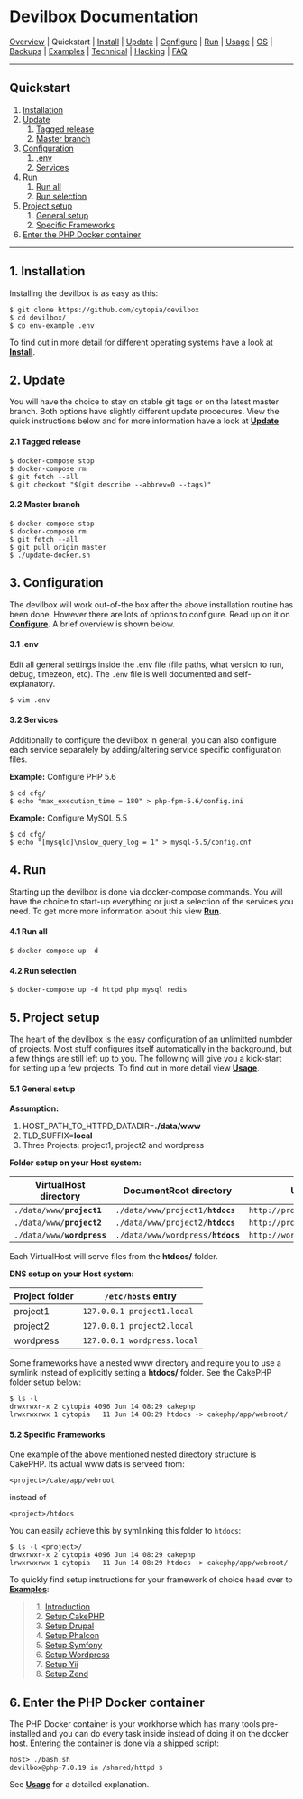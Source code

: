 # Devilbox Documentation

[Overview](README.md) |
Quickstart |
[Install](Install.md) |
[Update](Update.md) |
[Configure](Configure.md) |
[Run](Run.md) |
[Usage](Usage.md) |
[OS](OS.md) |
[Backups](Backups.md) |
[Examples](Examples.md) |
[Technical](Technical.md) |
[Hacking](Hacking.md) |
[FAQ](FAQ.md)

---

## Quickstart

1. [Installation](#1-installation)
2. [Update](#2-update)
    1. [Tagged release](#21-tagged-release)
    2. [Master branch](#22-master-branch)
3. [Configuration](#3-configuration)
    1. [.env](#31-env)
    2. [Services](#32-services)
4. [Run](#4-run)
    1. [Run all](#41-run-all)
    2. [Run selection](#42-run-selection)
5. [Project setup](#5-project-setup)
    1. [General setup](#51-general-setup)
    2. [Specific Frameworks](#52-specific-frameworks)
6. [Enter the PHP Docker container](#6-enter-the-php-docker-container)

---

## 1. Installation

Installing the devilbox is as easy as this:

```shell
$ git clone https://github.com/cytopia/devilbox
$ cd devilbox/
$ cp env-example .env
```

To find out in more detail for different operating systems have a look at **[Install](Install.md)**.

## 2. Update

You will have the choice to stay on stable git tags or on the latest master branch. Both options have slightly different update procedures. View the quick instructions below and for more information have a look at **[Update](Update.md)**

#### 2.1 Tagged release

```shell
$ docker-compose stop
$ docker-compose rm
$ git fetch --all
$ git checkout "$(git describe --abbrev=0 --tags)"
```

#### 2.2 Master branch

```shell
$ docker-compose stop
$ docker-compose rm
$ git fetch --all
$ git pull origin master
$ ./update-docker.sh
```


## 3. Configuration

The devilbox will work out-of-the box after the above installation routine has been done. However there are lots of options to configure. Read up on it on **[Configure](Configure.md)**. A brief overview is shown below.

#### 3.1 .env

Edit all general settings inside the .env file (file paths, what version to run, debug, timezeon, etc). The `.env` file is well documented and self-explanatory.

```shell
$ vim .env
```

#### 3.2 Services

Additionally to configure the devilbox in general, you can also configure each service separately by adding/altering service specific configuration files.

**Example:** Configure PHP 5.6
```shell
$ cd cfg/
$ echo "max_execution_time = 180" > php-fpm-5.6/config.ini
```

**Example:** Configure MySQL 5.5
```shell
$ cd cfg/
$ echo "[mysqld]\nslow_query_log = 1" > mysql-5.5/config.cnf
```


## 4. Run

Starting up the devilbox is done via docker-compose commands. You will have the choice to start-up everything or just a selection of the services you need. To get more more information about this view **[Run](Run.md)**.

#### 4.1 Run all

```shell
$ docker-compose up -d
```

#### 4.2 Run selection

```shell
$ docker-compose up -d httpd php mysql redis
```


## 5. Project setup

The heart of the devilbox is the easy configuration of an unlimitted numbder of projects. Most stuff configures itself automatically in the background, but a few things are still left up to you. The following will give you a kick-start for setting up a few projects. To find out in more detail view **[Usage](Usage.md)**.

#### 5.1 General setup

**Assumption:**

1. HOST_PATH_TO_HTTPD_DATADIR=**./data/www**
2. TLD_SUFFIX=**local**
3. Three Projects: project1, project2 and wordpress

**Folder setup on your Host system:**

| VirtualHost directory | DocumentRoot directory      | URL                    |
|-----------------------|-----------------------------|------------------------|
| <code>./data/www/<b>project1</b></code> | <code>./data/www/project1/<b>htdocs</b></code> | `http://project1.local`  |
| <code>./data/www/<b>project2</b></code> | <code>./data/www/project2/<b>htdocs</b></code>  | `http://project2.local`  |
| <code>./data/www/<b>wordpress</b></code>| <code>./data/www/wordpress/<b>htdocs</b></code> | `http://wordpress.local` |

Each VirtualHost will serve files from the **htdocs/** folder.

**DNS setup on your Host system:**

| Project folder | `/etc/hosts` entry         |
|----------------|----------------------------|
| project1       | `127.0.0.1 project1.local` |
| project2       | `127.0.0.1 project2.local` |
| wordpress      | `127.0.0.1 wordpress.local`|

Some frameworks have a nested www directory and require you to use a symlink instead of explicitly setting a **htdocs/** folder. See the CakePHP folder setup below:

```shell
$ ls -l
drwxrwxr-x 2 cytopia 4096 Jun 14 08:29 cakephp
lrwxrwxrwx 1 cytopia   11 Jun 14 08:29 htdocs -> cakephp/app/webroot/
```

#### 5.2 Specific Frameworks

One example of the above mentioned nested directory structure is CakePHP. Its actual www dats is serveed from:

```shell
<project>/cake/app/webroot
```

instead of
```shell
<project>/htdocs
```

You can easily achieve this by symlinking this folder to `htdocs`:

```shell
$ ls -l <project>/
drwxrwxr-x 2 cytopia 4096 Jun 14 08:29 cakephp
lrwxrwxrwx 1 cytopia   11 Jun 14 08:29 htdocs -> cakephp/app/webroot/
```

To quickly find setup instructions for your framework of choice head over to **[Examples](Examples.md)**:

> 1. [Introduction](Examples.md#1-introduction)
> 2. [Setup CakePHP](Examples.md#2-setup-cakephp)
> 3. [Setup Drupal](Examples.md#3-setup-drupal)
> 4. [Setup Phalcon](Examples.md#4-setup-phalcon)
> 5. [Setup Symfony](Examples.md#5-setup-symfony)
> 6. [Setup Wordpress](Examples.md#6-setup-wordpress)
> 7. [Setup Yii](Examples.md#7-setup-yii)
> 8. [Setup Zend](Examples.md#8-setup-zend)


## 6. Enter the PHP Docker container

The PHP Docker container is your workhorse which has many tools pre-installed and you can do every task inside instead of doing it on the docker host. Entering the container is done via a shipped script:

```shell
host> ./bash.sh
devilbox@php-7.0.19 in /shared/httpd $
```

See **[Usage](Usage.md)** for a detailed explanation.

